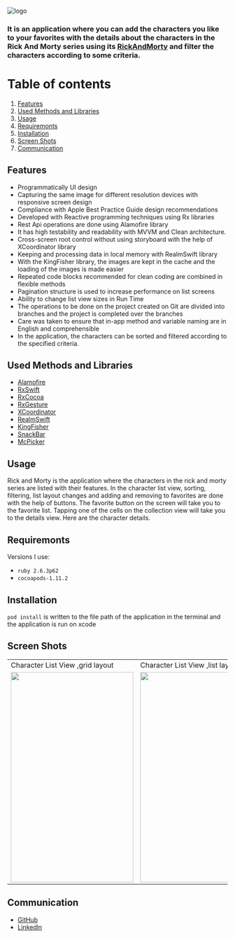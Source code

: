 ![logo](https://thumbs.gfycat.com/ImaginativeWhoppingChital-size_restricted.gif)

 ### It is an application where you can add the characters you like to your favorites with the details about the characters in the Rick And Morty series using its [RickAndMorty](https://rickandmortyapi.com/) and filter the characters according to some criteria.

# Table of contents
1. [Features](#Features)
2. [Used Methods and Libraries](#UsedMethodsandLibraries)
4. [Usage](#Usage)
5. [Requiremonts](#Requiremonts)
6. [Installation](#Installation)
7. [Screen Shots](#ScreenShots)
8. [Communication](#Communication)

## Features<a name="Features"></a>
- Programmatically UI design
- Capturing the same image for different resolution devices with responsive screen design
- Compliance with Apple Best Practice Guide design recommendations
- Developed with Reactive programming techniques using Rx libraries
- Rest Api operations are done using Alamofire library
- It has high testability and readability with MVVM and Clean architecture.
- Cross-screen root control without using storyboard with the help of XCoordinator library
- Keeping and processing data in local memory with RealmSwift library
- With the KingFisher library, the images are kept in the cache and the loading of the images is made easier
- Repeated code blocks recommended for clean coding are combined in flexible methods
- Pagination structure is used to increase performance on list screens
- Ability to change list view sizes in Run Time
- The operations to be done on the project created on Git are divided into branches and the project is completed over the branches
- Care was taken to ensure that in-app method and variable naming are in English and comprehensible
- In the application, the characters can be sorted and filtered according to the specified criteria.

## Used Methods and Libraries <a name="UsedMethodsandLibraries"></a>
- [Alamofire](https://github.com/Alamofire/Alamofire)
- [RxSwift](https://github.com/ReactiveX/RxSwift)
- [RxCocoa](https://github.com/ReactiveX/RxSwift/tree/main/RxCocoa)
- [RxGesture](https://github.com/RxSwiftCommunity/RxGesture)
- [XCoordinator](https://github.com/quickbirdstudios/XCoordinator)
- [RealmSwift](https://github.com/realm/realm-cocoa)
- [KingFisher](https://github.com/onevcat/Kingfisher)
- [SnackBar](https://github.com/ahmedAlmasri/SnackBar.swift) 
- [McPicker](https://github.com/kmcgill88/McPicker-iOS)
## Usage <a name="Usage"></a>
Rick and Morty is the application where the characters in the rick and morty series are listed with their features. In the character list view, sorting, filtering, list layout changes and adding and removing to favorites are done with the help of buttons. The favorite button on the screen will take you to the favorite list. Tapping one of the cells on the collection view will take you to the details view. Here are the character details.

## Requiremonts <a name="Requiremonts"></a>
Versions I use:
- `ruby 2.6.3p62`
- `cocoapods-1.11.2` 

## Installation <a name="Installation"></a>
`pod install` is written to the file path of the application in the terminal and the application is run on xcode


## Screen Shots <a name="ScreenShots"></a>
 <table>
  <tr>
    <td>Character List View ,grid layout</td>
    <td>Character List View ,list layout</td>
    <td>Filter McPicker</td>
    <td>Favorites View</td>
    <td>Details</td>
   
  </tr>
  <tr>
    <td><img src="https://user-images.githubusercontent.com/75203610/139833872-84dc8649-551c-443d-adc2-ec849951aff7.jpg" width=280 height=480></td>
    <td><img src="https://user-images.githubusercontent.com/75203610/139833942-146e8a5f-40a5-415d-abd7-24881229769c.jpg" width=280 height=480></td>
    <td><img src="https://user-images.githubusercontent.com/75203610/139834006-14a51395-689e-4202-8110-bfe259732c43.jpg" width=280 height=480></td>
    <td><img src="https://user-images.githubusercontent.com/75203610/139834115-0496d429-0b7f-4339-b91b-b5a04a493fc7.jpg" width=280 height=480></td>
    <td><img src="https://user-images.githubusercontent.com/75203610/139834178-4028e3a3-0990-46a1-85f8-b417e4b23246.jpg" width=280 height=480></td>
   
  </tr>
 </table>


## Communication <a name="Communication"></a>
- [GitHub](https://github.com/SaniyeToy)
- [Linkedln](https://www.linkedin.com/in/saniye-toy/)




